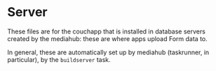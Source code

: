 # Server

These files are for the couchapp that is installed in database servers created by the mediahub: 
these are where apps upload Form data to.

In general, these are automatically set up by mediahub (taskrunner, in particular), by the
`buildserver` task.

